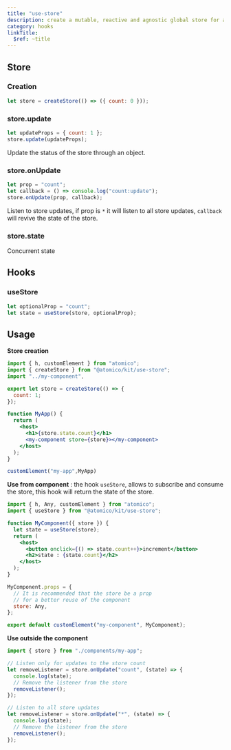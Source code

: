 ```yaml
---
title: "use-store"
description: create a mutable, reactive and agnostic global store for application development
category: hooks
linkTitle:
  $ref: ~title
---
```


## Store

### Creation

```js
let store = createStore(() => ({ count: 0 }));
```

### store.update

```js
let updateProps = { count: 1 };
store.update(updateProps);
```

Update the status of the store through an object.

### store.onUpdate

```js
let prop = "count";
let callback = () => console.log("count:update");
store.onUpdate(prop, callback);
```

Listen to store updates, if prop is `*` it will listen to all store updates, `callback` will revive the state of the store.

### store.state

Concurrent state

## Hooks

### useStore

```js
let optionalProp = "count";
let state = useStore(store, optionalProp);
```

## Usage

**Store creation**

```jsx
import { h, customElement } from "atomico";
import { createStore } from "@atomico/kit/use-store";
import "../my-component",

export let store = createStore(() => {
  count: 1;
});

function MyApp() {
  return (
    <host>
      <h1>{store.state.count}</h1>
      <my-component store={store}></my-component>
    </host>
  );
}

customElement("my-app",MyApp)
```

**Use from component** : the hook `useStore`, allows to subscribe and consume the store, this hook will return the state of the store.

```jsx
import { h, Any, customElement } from "atomico";
import { useStore } from "@atomico/kit/use-store";

function MyComponent({ store }) {
  let state = useStore(store);
  return (
    <host>
      <button onclick={() => state.count++}>increment</button>
      <h2>state : {state.count}</h2>
    </host>
  );
}

MyComponent.props = {
  // It is recommended that the store be a prop
  // for a better reuse of the component
  store: Any,
};

export default customElement("my-component", MyComponent);
```

**Use outside the component**

```js
import { store } from "./components/my-app";

// Listen only for updates to the store count
let removeListener = store.onUpdate("count", (state) => {
  console.log(state);
  // Remove the listener from the store
  removeListener();
});

// Listen to all store updates
let removeListener = store.onUpdate("*", (state) => {
  console.log(state);
  // Remove the listener from the store
  removeListener();
});
```
